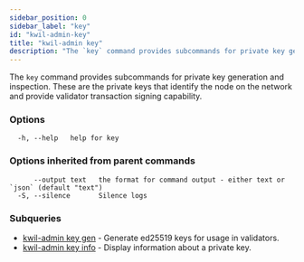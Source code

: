 ```yaml
---
sidebar_position: 0
sidebar_label: "key"
id: "kwil-admin-key"
title: "kwil-admin key"
description: "The `key` command provides subcommands for private key generation and inspection."
---
```


The `key` command provides subcommands for private key generation and inspection. These are the private keys that identify the node on the network and provide validator transaction signing capability.

### Options

```
  -h, --help   help for key
```

### Options inherited from parent commands

```
      --output text   the format for command output - either text or `json` (default "text")
  -S, --silence       Silence logs
```

### Subqueries

* [kwil-admin key gen](./gen)	 - Generate ed25519 keys for usage in validators.
* [kwil-admin key info](./info)	 - Display information about a private key.

